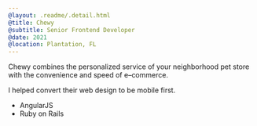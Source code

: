 ```yaml
---
@layout: .readme/.detail.html
@title: Chewy
@subtitle: Senior Frontend Developer
@date: 2021
@location: Plantation, FL
---
```

Chewy combines the personalized service of your neighborhood pet store with the
convenience and speed of e–commerce.

I helped convert their web design to be mobile first.

- AngularJS
- Ruby on Rails
